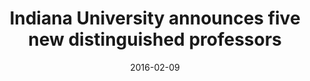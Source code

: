 ---
date: 2016-02-09
title: Indiana University announces five new distinguished professors
source: IU Newsroom
sourceUrl: https://itnews.iu.edu/articles/2016/soic-exhibit-travels-to-the-centers-for-disease-control-and-prevention-museum-in-atlanta.php
pdfLink: 20160209-iunewsroom.pdf
---